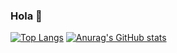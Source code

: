 ### Hola 🌵
[![Top Langs](https://github-readme-stats.vercel.app/api/top-langs/?username=anscharivs&layout=compact&exclude_repo=proyectobase_tap,GridWebBasico,XML-Examen,SIRETI-Examen,Practica2&hide=TSQL,blade,shell&langs_count=10)](https://github.com/anuraghazra/github-readme-stats)
[![Anurag's GitHub stats](https://github-readme-stats.vercel.app/api?username=anscharivs&count_private=true&show_icons=true)](https://github.com/anuraghazra/github-readme-stats)
<!--
**anscharivs/anscharivs** is a ✨ _special_ ✨ repository because its `README.md` (this file) appears on your GitHub profile.

Here are some ideas to get you started:

- 🔭 I’m currently working on ...
- 🌱 I’m currently learning ...
- 👯 I’m looking to collaborate on ...
- 🤔 I’m looking for help with ...
- 💬 Ask me about ...
- 📫 How to reach me: ...
- 😄 Pronouns: ...
- ⚡ Fun fact: ...
-->
